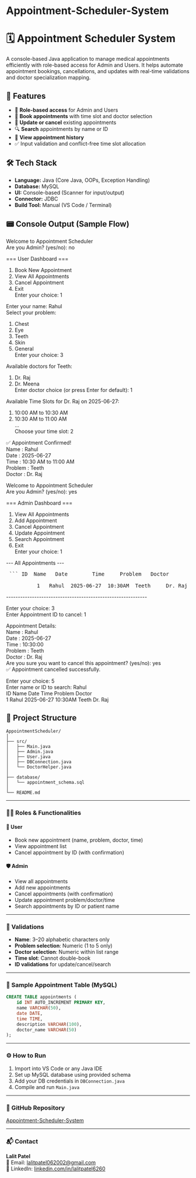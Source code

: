# Appointment-Scheduler-System
# 🗓️ Appointment Scheduler System

A console-based Java application to manage medical appointments efficiently with role-based access for Admin and Users. It helps automate appointment bookings, cancellations, and updates with real-time validations and doctor specialization mapping.

## 🚀 Features

- 🔐 **Role-based access** for Admin and Users
- 📅 **Book appointments** with time slot and doctor selection
- 🔄 **Update or cancel** existing appointments
- 🔍 **Search** appointments by name or ID
- 📃 **View appointment history**
- ✅ Input validation and conflict-free time slot allocation

## 🛠️ Tech Stack

- **Language:** Java (Core Java, OOPs, Exception Handling)
- **Database:** MySQL
- **UI:** Console-based (Scanner for input/output)
- **Connector:** JDBC
- **Build Tool:** Manual (VS Code / Terminal)

## 📟 Console Output (Sample Flow)
Welcome to Appointment Scheduler <br>
Are you Admin? (yes/no): no

=== User Dashboard ===
1. Book New Appointment
2. View All Appointments
3. Cancel Appointment
4. Exit <br>
Enter your choice: 1

Enter your name: Rahul <br>
Select your problem:
1. Chest
2. Eye
3. Teeth
4. Skin
5. General <br>
Enter your choice: 3

Available doctors for Teeth:
1. Dr. Raj
2. Dr. Meena <br>
Enter doctor choice (or press Enter for default): 1

Available Time Slots for Dr. Raj on 2025-06-27:
1. 10:00 AM to 10:30 AM
2. 10:30 AM to 11:00 AM <br>
... <br>
Choose your time slot: 2

✅ Appointment Confirmed! <br>
Name     : Rahul <br>
Date     : 2025-06-27 <br>
Time     : 10:30 AM to 11:00 AM <br>
Problem  : Teeth <br>
Doctor   : Dr. Raj <br>

Welcome to Appointment Scheduler <br>
Are you Admin? (yes/no): yes

=== Admin Dashboard ===
1. View All Appointments
2. Add Appointment
3. Cancel Appointment
4. Update Appointment
5. Search Appointment
6. Exit <br>
Enter your choice: 1

--- All Appointments --- <br>
<pre> ``` ID  Name   Date        Time     Problem   Doctor <br>
          1   Rahul  2025-06-27  10:30AM  Teeth     Dr. Raj ``` </pre>
------------------------------------------------------------ <br>

Enter your choice: 3 <br>
Enter Appointment ID to cancel: 1 <br>

Appointment Details: <br>
Name    : Rahul <br>
Date    : 2025-06-27 <br>
Time    : 10:30:00 <br>
Problem : Teeth <br>
Doctor  : Dr. Raj <br>
Are you sure you want to cancel this appointment? (yes/no): yes <br>
✅ Appointment cancelled successfully. <br>

Enter your choice: 5 <br>
Enter name or ID to search: Rahul <br>
ID   Name    Date        Time     Problem    Doctor <br>
1    Rahul   2025-06-27  10:30AM  Teeth      Dr. Raj <br>


## 📂 Project Structure

```plaintext
AppointmentScheduler/
│
├── src/
│   ├── Main.java
│   ├── Admin.java
│   ├── User.java
│   ├── DBConnection.java
│   └── DoctorHelper.java
│
├── database/
│   └── appointment_schema.sql
│
└── README.md
```
---

### 🧑‍⚕️ Roles & Functionalities

#### 👤 User
- Book new appointment (name, problem, doctor, time)  
- View appointment list  
- Cancel appointment by ID (with confirmation)  

#### 🛡️ Admin
- View all appointments  
- Add new appointments  
- Cancel appointments (with confirmation)  
- Update appointment problem/doctor/time  
- Search appointments by ID or patient name  

---

### 📌 Validations

- **Name**: 3–20 alphabetic characters only  
- **Problem selection**: Numeric (1 to 5 only)  
- **Doctor selection**: Numeric within list range  
- **Time slot**: Cannot double-book  
- **ID validations** for update/cancel/search  

---

### 🧪 Sample Appointment Table (MySQL)

```sql
CREATE TABLE appointments (
    id INT AUTO_INCREMENT PRIMARY KEY,
    name VARCHAR(50),
    date DATE,
    time TIME,
    description VARCHAR(100),
    doctor_name VARCHAR(50)
);
```

---

### ⚙️ How to Run

1. Import into VS Code or any Java IDE  
2. Set up MySQL database using provided schema  
3. Add your DB credentials in `DBConnection.java`  
4. Compile and run `Main.java`  

---

### 🔗 GitHub Repository  
[Appointment-Scheduler-System](https://github.com/LalitPatel06/Appointment-Scheduler-System)

---

### 📬 Contact  
**Lalit Patel**  
📧 Email: lalitpatel062002@gmail.com  
🔗 LinkedIn: [linkedin.com/in/lalitpatel6260](https://www.linkedin.com/in/lalitpatel6260)
